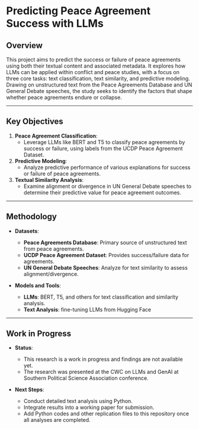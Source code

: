 # **Predicting Peace Agreement Success with LLMs**

## **Overview**  
This project aims to predict the success or failure of peace agreements using both their textual content and associated metadata. It explores how LLMs can be applied within conflict and peace studies, with a focus on three core tasks: text classification, text similarity, and predictive modeling. Drawing on unstructured text from the Peace Agreements Database and UN General Debate speeches, the study seeks to identify the factors that shape whether peace agreements endure or collapse. 

---

## **Key Objectives**  
1. **Peace Agreement Classification**:  
   - Leverage LLMs like BERT and T5 to classify peace agreements by success or failure, using labels from the UCDP Peace Agreement Dataset.
2. **Predictive Modeling**:  
   - Analyze predictive performance of various explanations for success or failure of peace agreements.
3. **Textual Similarity Analysis**:  
   - Examine alignment or divergence in UN General Debate speeches to determine their predictive value for peace agreement outcomes.

---

## **Methodology**  
- **Datasets**:  
  - **Peace Agreements Database**: Primary source of unstructured text from peace agreements.
  - **UCDP Peace Agreement Dataset**: Provides success/failure data for agreements.
  - **UN General Debate Speeches**: Analyze for text similarity to assess alignment/divergence.  

- **Models and Tools**:  
  - **LLMs**: BERT, T5, and others for text classification and similarity analysis.  
  - **Text Analysis**: fine-tuning LLMs from Hugging Face

---

## **Work in Progress**  
- **Status**:  
  - This research is a work in progress and findings are not available yet.  
  - The research was presented at the CWC on LLMs and GenAI at Southern Political Science Association conference.  

- **Next Steps**:  
  - Conduct detailed text analysis using Python.  
  - Integrate results into a working paper for submission.  
  - Add Python codes and other replication files to this repository once all analyses are completed.
